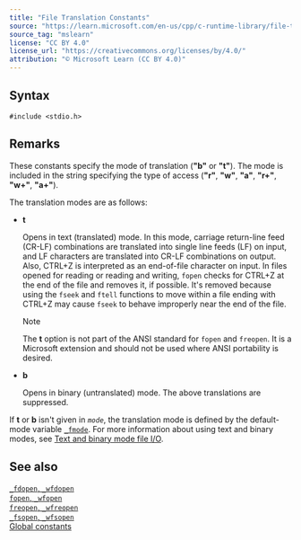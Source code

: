```yaml
---
title: "File Translation Constants"
source: "https://learn.microsoft.com/en-us/cpp/c-runtime-library/file-translation-constants?view=msvc-170"
source_tag: "mslearn"
license: "CC BY 4.0"
license_url: "https://creativecommons.org/licenses/by/4.0/"
attribution: "© Microsoft Learn (CC BY 4.0)"
---
```

## Syntax

```
#include <stdio.h>
```

## Remarks

These constants specify the mode of translation (**"b"** or **"t"**). The mode is included in the string specifying the type of access (**"r"**, **"w"**, **"a"**, **"r+"**, **"w+"**, **"a+"**).

The translation modes are as follows:

*   **t**
    
    Opens in text (translated) mode. In this mode, carriage return-line feed (CR-LF) combinations are translated into single line feeds (LF) on input, and LF characters are translated into CR-LF combinations on output. Also, CTRL+Z is interpreted as an end-of-file character on input. In files opened for reading or reading and writing, `fopen` checks for CTRL+Z at the end of the file and removes it, if possible. It's removed because using the `fseek` and `ftell` functions to move within a file ending with CTRL+Z may cause `fseek` to behave improperly near the end of the file.
    
    Note
    
    The **t** option is not part of the ANSI standard for `fopen` and `freopen`. It is a Microsoft extension and should not be used where ANSI portability is desired.
    
*   **b**
    
    Opens in binary (untranslated) mode. The above translations are suppressed.
    

If **t** or **b** isn't given in _`mode`_, the translation mode is defined by the default-mode variable [`_fmode`](https://learn.microsoft.com/en-us/cpp/c-runtime-library/fmode?view=msvc-170). For more information about using text and binary modes, see [Text and binary mode file I/O](https://learn.microsoft.com/en-us/cpp/c-runtime-library/text-and-binary-mode-file-i-o?view=msvc-170).

## See also

[`_fdopen`, `_wfdopen`](https://learn.microsoft.com/en-us/cpp/c-runtime-library/reference/fdopen-wfdopen?view=msvc-170)  
[`fopen`, `_wfopen`](https://learn.microsoft.com/en-us/cpp/c-runtime-library/reference/fopen-wfopen?view=msvc-170)  
[`freopen`, `_wfreopen`](https://learn.microsoft.com/en-us/cpp/c-runtime-library/reference/freopen-wfreopen?view=msvc-170)  
[`_fsopen`, `_wfsopen`](https://learn.microsoft.com/en-us/cpp/c-runtime-library/reference/fsopen-wfsopen?view=msvc-170)  
[Global constants](https://learn.microsoft.com/en-us/cpp/c-runtime-library/global-constants?view=msvc-170)
